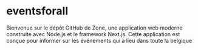 # eventsforall
Bienvenue sur le dépôt GitHub de Zone, une application web moderne construite avec Node.js et le framework Next.js. Cette application est conçue pour informer sur les événements qui à lieu dans toute la belgique
